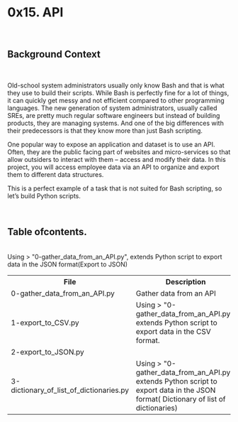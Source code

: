 <h1>0x15. API</h1>
<br>
<h2>Background Context</h2>
<br>
<p>Old-school system administrators usually only know Bash and that is what they use to build their scripts. While Bash is perfectly fine for a lot of things, it can quickly get messy and not efficient compared to other programming languages. The new generation of system administrators, usually called SREs, are pretty much regular software engineers but instead of building products, they are managing systems. And one of the big differences with their predecessors is that they know more than just Bash scripting.</p>
<p>One popular way to expose an application and dataset is to use an API. Often, they are the public facing part of websites and micro-services so that allow outsiders to interact with them – access and modify their data. In this project, you will access employee data via an API to organize and export them to different data structures.</p>
<p>This is a perfect example of a task that is not suited for Bash scripting, so let’s build Python scripts.</p>
<br>
<h2>Table ofcontents.</h2>
<br>
<table>
<tr>
<th>File</th>
<th>Description</th>
</tr>
<tr>
<td>0-gather_data_from_an_API.py</td>
<td>Gather data from an API</td>
</tr>
<tr>
<td>1-export_to_CSV.py</td>
<td>Using > "0-gather_data_from_an_API.py", extends Python script to export data in the CSV format.</td>
</tr>
<tr>
<td>2-export_to_JSON.py</td
<td>Using > "0-gather_data_from_an_API.py", extends Python script to export data in the JSON format(Export to JSON)</td>
</tr>
<tr>
<td>3-dictionary_of_list_of_dictionaries.py</td>
<td>Using > "0-gather_data_from_an_API.py", extends Python script to export data in the JSON format( Dictionary of list of dictionaries)</td>
</tr>
</table>